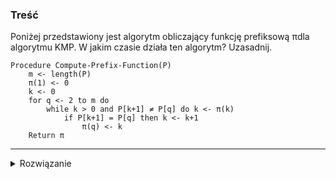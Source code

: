 ### Treść
Poniżej przedstawiony jest algorytm obliczający funkcję prefiksową π​dla algorytmu
KMP. W jakim czasie działa ten algorytm? Uzasadnij.
```
Procedure Compute-Prefix-Function(P)
    m <- length(P)
    π(1) <- 0
    k <- 0
    for q <- 2 to m do
        while k > 0 and P[k+1] ≠ P[q] do k <- π(k)
            if P[k+1] = P[q] then k <- k+1
                π(q) <- k
    Return π
```

------
<details><summary>Rozwiązanie</summary>
<p>
    
